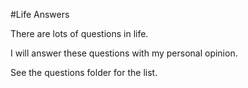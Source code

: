 #Life Answers

There are lots of questions in life.

I will answer these questions with my personal opinion.

See the questions folder for the list.
